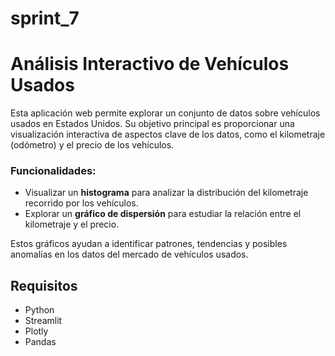 # sprint_7

# Análisis Interactivo de Vehículos Usados

Esta aplicación web permite explorar un conjunto de datos sobre vehículos usados en Estados Unidos. 
Su objetivo principal es proporcionar una visualización interactiva de aspectos clave de los datos, 
como el kilometraje (odómetro) y el precio de los vehículos.

### Funcionalidades:
- Visualizar un **histograma** para analizar la distribución del kilometraje recorrido por los vehículos.
- Explorar un **gráfico de dispersión** para estudiar la relación entre el kilometraje y el precio.

Estos gráficos ayudan a identificar patrones, tendencias y posibles anomalías en los datos del mercado de vehículos usados.

## Requisitos

- Python
- Streamlit
- Plotly
- Pandas
